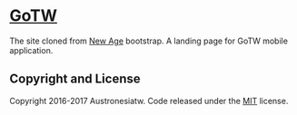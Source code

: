 # [GoTW](https://www.austronesiatw.com/)
The site cloned from [New Age](http://startbootstrap.com/template-overviews/new-age/) bootstrap. A landing page for GoTW mobile application.

## Copyright and License

Copyright 2016-2017 Austronesiatw. Code released under the [MIT](https://github.com/BlackrockDigital/startbootstrap-new-age/blob/gh-pages/LICENSE) license.
